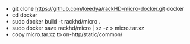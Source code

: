 - git clone https://github.com/keedya/rackHD-micro-docker.git docker
- cd docker
- sudo docker build -t rackhd/micro .
- sudo docker save rackhd/micro | xz -z > micro.tar.xz
- copy micro.tar.xz to on-http/static/common/
